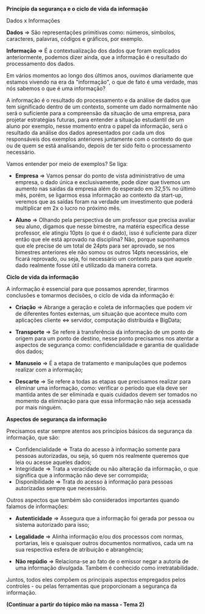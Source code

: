 **Princípio da segurança e o ciclo de vida da informação**

Dados x Informações

**Dados** => São representações primitivas como: números, símbolos, caracteres, palavras, códigos e gráficos, por exemplo.

**Informação** => É a contextualização dos dados que foram explicados anteriormente, podemos dizer ainda, que a informação é o resultado do processamento dos dados.

Em vários momentos ao longo dos últimos anos, ouvimos diariamente que estamos vivendo na era da "informação", o que de fato é uma verdade, mas nós sabemos o que é uma informação?

A informação é o resultado do processamento e da análise de dados que tem significado dentro de um contexto, somente um dado normalmente não será o suficiente para a compreensão da situação de uma empresa, para projetar estratégias futuras, para entender a situação estudantil de um aluno por exemplo, nesse momento entra o papel da informação, será o resultado da análise dos dados apresentados por cada um dos responsáveis dos exemplos anteriores juntamente com o contexto do que ou de quem se está analisando, depois de ter sido feito o processamento necessário.

Vamos entender por meio de exemplos? Se liga:

-  **Empresa** => Vamos pensar do ponto de vista administrativo de uma empresa, o dado única e exclusivamente, pode dizer que tivemos um aumento nas saídas da empresa além do esperado em 32,5% no último mês, porém, se ligarmos essa informação ao contexto da start-up, veremos que as saídas foram na verdade um investimento que poderá multiplicar em 2x o lucro no próximo mês.

- **Aluno** => Olhando pela perspectiva de um professor que precisa avaliar seu aluno, digamos que nesse bimestre, na matéria específica desse professor, ele atingiu 10pts (o que é o dado), isso é suficiente para dizer então que ele está aprovado na disciplina? Não, porque suponhamos que ele precise de um total de 24pts para ser aprovado, se nos bimestres anteriores ele não somou os outros 14pts necessários, ele ficará reprovado, ou seja, foi necessário um contexto para que aquele dado realmente fosse útil e utilizado da maneira correta.

**Ciclo de vida da informação**

A informação é essencial para que possamos aprender, tirarmos conclusões e tomarmos decisões, o ciclo de vida da informação é:

- **Criação** => Abrange a geração e coleta de informações que podem vir de diferentes fontes externas, um situação que acontece muito com aplicações cliente <=> servidor, computação distribuída e BigData;

- **Transporte** => Se refere à transferência da informação de um ponto de origem para um ponto de destino, nesse ponto precisamos nos atentar a aspectos de segurança como: confidencialidade e garantia de qualidade dos dados;

- **Manuseio** => É a etapa de tratamento e manipulações que podemos realizar com a informação;

- **Descarte** => Se refere a todas as etapas que precisamos realizar para eliminar uma informação, como: verificar o período que ela deve ser mantida antes de ser eliminada e quais cuidados devem ser tomados no momento da eliminação para que essa informação não seja acessada por mais ninguém.

**Aspectos de segurança da informação**

Precisamos estar sempre atentos aos princípios básicos da segurança da informação, que são:

- Confidencialidade => Trata do acesso à informação somente para pessoas autorizadas, ou seja, só quem nós realmente queremos que leia ou acesse aqueles dados;
- Integridade => Trata a veracidade ou não alteração da informação, o que significa que a informação não deve ser corrompida;
- Disponibilidade => Trata do acesso à informação para pessoas autorizadas sempre que necessário.

Outros aspectos que também são considerados importantes quando falamos de informações:

- **Autenticidade** => Assegura que a informação foi gerada por pessoa ou sistema autorizado para isso;

- **Legalidade** => Alinha informação e/ou dos processos com normas, portarias, leis e quaisquer outros documentos normativos, cada um na sua respectiva esfera de atribuição e abrangência;

- **Não repúdio** => Relaciona-se ao fato de o emissor negar a autoria de uma informação divulgada. Também é conhecido como irretratabilidade.

Juntos, todos eles compõem os principais aspectos empregados pelos controles - ou pelas ferramentas que proporcionam a segurança da informação.

**(Continuar a partir do tópico mão na massa - Tema 2)**